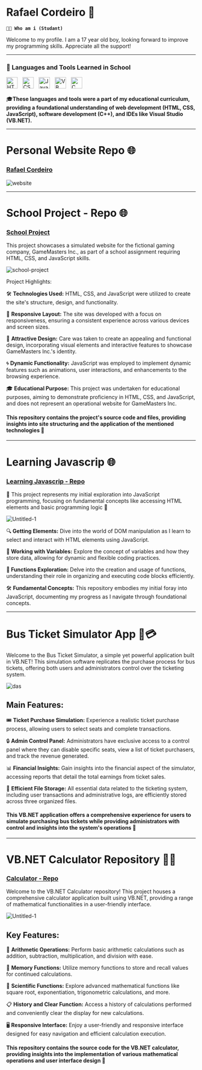 # Rafael Cordeiro 👋

**`🧑‍💻 Who am i (Studant)`**

Welcome to my profile. I am a 17 year old boy, looking forward to improve my programming skills. Appreciate all the support!

---

### 🧰 Languages and Tools Learned in School

<img align="left" alt="HTML" width="30px" style="padding-right:10px;" src="https://cdn.jsdelivr.net/gh/devicons/devicon/icons/html5/html5-plain.svg" />
<img align="left" alt="CSS" width="30px" style="padding-right:10px;" src="https://cdn.jsdelivr.net/gh/devicons/devicon/icons/css3/css3-plain.svg" />
<img align="left" alt="JavaScript" width="30px" style="padding-right:10px;" src="https://cdn.jsdelivr.net/gh/devicons/devicon/icons/javascript/javascript-plain.svg" />
<img align="left" alt="VB" width="30px" style="padding-right:10px;" src="https://cdn.jsdelivr.net/gh/devicons/devicon/icons/visualstudio/visualstudio-plain.svg" />
<img align="left" alt="C" width="30px" style="padding-right:10px;" src="https://cdn.jsdelivr.net/gh/devicons/devicon/icons/cplusplus/cplusplus-line.svg" /><br><br>

🎓**These languages and tools were a part of my educational curriculum, providing a foundational understanding of web development (HTML, CSS, JavaScript), software development (C++), and IDEs like Visual Studio (VB.NET).**


---

# Personal Website Repo 🌐



### <a href="https://github.com/rafael17cordeiro/Personal-Website">Rafael Cordeiro</a>
![website](https://user-images.githubusercontent.com/59150464/233190018-4ad15d48-cf4a-4b42-b12a-a9bfa2c2cdca.jpg)


---
# School Project - Repo 🌐

### [School Project](https://github.com/rafael17cordeiro/School-Project) 

This project showcases a simulated website for the fictional gaming company, GameMasters Inc., as part of a school assignment requiring HTML, CSS, and JavaScript skills.

![school-project](https://github.com/rafael17cordeiro/School-Project/assets/59150464/23a04b26-a2d2-49a2-aecc-1dea7b5f9951)

Project Highlights:

🛠️ **Technologies Used:** HTML, CSS, and JavaScript were utilized to create the site's structure, design, and functionality.

📱 **Responsive Layout:** The site was developed with a focus on responsiveness, ensuring a consistent experience across various devices and screen sizes.

🎨 **Attractive Design:** Care was taken to create an appealing and functional design, incorporating visual elements and interactive features to showcase GameMasters Inc.'s identity.

🌀 **Dynamic Functionality:** JavaScript was employed to implement dynamic features such as animations, user interactions, and enhancements to the browsing experience.

🎓 **Educational Purpose:** This project was undertaken for educational purposes, aiming to demonstrate proficiency in HTML, CSS, and JavaScript, and does not represent an operational website for GameMasters Inc.

#### This repository contains the project's source code and files, providing insights into site structuring and the application of the mentioned technologies 🚀

---

# Learning Javascrip 🌐

### <a href="https://github.com/rafael17cordeiro/Learning-javascript"> Learning Javascrip - Repo</a>

🌟 This project represents my initial exploration into JavaScript programming, focusing on fundamental concepts like accessing HTML elements and basic programming logic 🚀

![Untitled-1](https://user-images.githubusercontent.com/59150464/233501156-9451cf86-3107-4e77-8462-b0f2e5b3d91d.jpg)

🔍<b> Getting Elements:</b> Dive into the world of DOM manipulation as I learn to select and interact with HTML elements using JavaScript.

📝<b> Working with Variables:</b>  Explore the concept of variables and how they store data, allowing for dynamic and flexible coding practices.

🔄<b> Functions Exploration:</b>  Delve into the creation and usage of functions, understanding their role in organizing and executing code blocks efficiently.

🛠️ <b>Fundamental Concepts:</b>  This repository embodies my initial foray into JavaScript, documenting my progress as I navigate through foundational concepts.


---
# Bus Ticket Simulator App 🚌💳

Welcome to the Bus Ticket Simulator, a simple yet powerful application built in VB.NET! This simulation software replicates the purchase process for bus tickets, offering both users and administrators control over the ticketing system.

![das](https://user-images.githubusercontent.com/59150464/233184029-e4f59cda-e007-4d29-b90d-b50a0abb2a88.jpg)

## Main Features:

🎟️ **Ticket Purchase Simulation:** Experience a realistic ticket purchase process, allowing users to select seats and complete transactions.

🔒 **Admin Control Panel:** Administrators have exclusive access to a control panel where they can disable specific seats, view a list of ticket purchasers, and track the revenue generated.

📊 **Financial Insights:** Gain insights into the financial aspect of the simulator, accessing reports that detail the total earnings from ticket sales.

📁 **Efficient File Storage:** All essential data related to the ticketing system, including user transactions and administrative logs, are efficiently stored across three organized files.

#### This VB.NET application offers a comprehensive experience for users to simulate purchasing bus tickets while providing administrators with control and insights into the system's operations 🚀

---
# VB.NET Calculator Repository 🧮🔢
### <a href="https://github.com/rafael17cordeiro/Calculadora-vb.net.git">Calculator - Repo</a>

Welcome to the VB.NET Calculator repository! This project houses a comprehensive calculator application built using VB.NET, providing a range of mathematical functionalities in a user-friendly interface.

![Untitled-1](https://user-images.githubusercontent.com/59150464/213033687-a64da807-5fae-49b0-bf3e-36fde33ef13a.jpg)





## Key Features:

🔢 **Arithmetic Operations:** Perform basic arithmetic calculations such as addition, subtraction, multiplication, and division with ease.

🔐 **Memory Functions:** Utilize memory functions to store and recall values for continued calculations.

📐 **Scientific Functions:** Explore advanced mathematical functions like square root, exponentiation, trigonometric calculations, and more.

📋 **History and Clear Function:** Access a history of calculations performed and conveniently clear the display for new calculations.

🖥️ **Responsive Interface:** Enjoy a user-friendly and responsive interface designed for easy navigation and efficient calculation execution.

#### This repository contains the source code for the VB.NET calculator, providing insights into the implementation of various mathematical operations and user interface design 🚀

